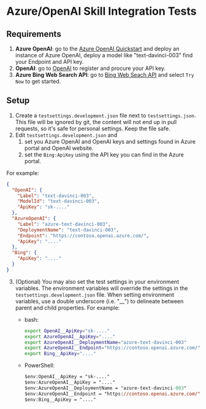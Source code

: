 ﻿# Azure/OpenAI Skill Integration Tests

## Requirements

1. **Azure OpenAI**: go to the [Azure OpenAI Quickstart](https://learn.microsoft.com/en-us/azure/cognitive-services/openai/quickstart)
   and deploy an instance of Azure OpenAI, deploy a model like "text-davinci-003" find your Endpoint and API key.
2. **OpenAI**: go to [OpenAI](https://openai.com/api/) to register and procure your API key.
3. **Azure Bing Web Search API**: go to [Bing Web Seach API](https://www.microsoft.com/en-us/bing/apis/bing-web-search-api)
   and select `Try Now` to get started.

## Setup

1. Create a `testsettings.development.json` file next to `testsettings.json`. This file will be ignored by git,
   the content will not end up in pull requests, so it's safe for personal settings. Keep the file safe.
2. Edit `testsettings.development.json` and
    1. set you Azure OpenAI and OpenAI keys and settings found in Azure portal and OpenAI website.
    2. set the `Bing:ApiKey` using the API key you can find in the Azure portal.

For example:

```json
{
  "OpenAI": {
    "Label": "text-davinci-003",
    "ModelId": "text-davinci-003",
    "ApiKey": "sk-...."
  },
  "AzureOpenAI": {
    "Label": "azure-text-davinci-003",
    "DeploymentName": "text-davinci-003",
    "Endpoint": "https://contoso.openai.azure.com/",
    "ApiKey": "...."
  },
  "Bing": {
    "ApiKey": "...."
  }
}
```

3. (Optional) You may also set the test settings in your environment variables. The environment variables will override the settings in the `testsettings.development.json` file. When setting environment variables, use a double underscore (i.e. "\_\_") to delineate between parent and child properties. For example:

    - bash:

      ```bash
      export OpenAI__ApiKey="sk-...."
      export AzureOpenAI__ApiKey="...."
      export AzureOpenAI__DeploymentName="azure-text-davinci-003"
      export AzureOpenAI__Endpoint="https://contoso.openai.azure.com/"
      export Bing__ApiKey="...."
      ```

    - PowerShell:

      ```ps
      $env:OpenAI__ApiKey = "sk-...."
      $env:AzureOpenAI__ApiKey = "...."
      $env:AzureOpenAI__DeploymentName = "azure-text-davinci-003"
      $env:AzureOpenAI__Endpoint = "https://contoso.openai.azure.com/"
      $env:Bing__ApiKey = "...."
      ```
